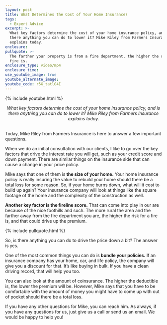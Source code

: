 ```yaml
---
layout: post
title: What Determines the Cost of Your Home Insurance?
tags:
  - Expert Advice
excerpt: >-
  What key factors determine the cost of your home insurance policy, and is
  there anything you can do to lower it? Mike Riley from Farmers Insurance
  explains today.
enclosure:
pullquote: >-
  The farther your property is from a fire department, the higher the risk of
  fire is.
enclosure_type: video/mp4
enclosure_time:
use_youtube_image: true
youtube_alternate_image:
youtube_code: r5X_tatlO4I
---
```


{% include youtube.html %}

<center><em>What key factors determine the cost of your home insurance policy, and is there anything you can do to lower it? Mike Riley from Farmers Insurance explains today.</em></center>

<center>&nbsp;</center>

Today, Mike Riley from Farmers Insurance is here to answer a few important questions.

When we do an initial consultation with our clients, I like to go over the key factors that drive the interest rate you will get, such as your credit score and down payment. There are similar things on the insurance side that can cause a change in your price policy.

Mike says that one of them is **the size of your home.** Your home insurance policy is really insuring the value to rebuild your home should there be a total loss for some reason. So, if your home burns down, what will it cost to build up again? Your insurance company will look at things like the square footage of the home and the complexity of the construction as well.

**Another key factor is the fireline score.** That can come into play in our are because of the nice foothills and such. The more rural the area and the farther away from the fire department you are, the higher the risk for a fire is, and that could drive up the premium.

{% include pullquote.html %}

So, is there anything you can do to drive the price down a bit? The answer is yes.

One of the most common things you can do is **bundle your policies.** If an insurance company has your home, car, and life policy, the company will give you a discount for that. It’s like buying in bulk. If you have a clean driving record, that will help you too.

You can also look at the amount of coinsurance. The higher the deductible is, the lower the premium will be. However, Mike says that you have to be comfortable with the amount of money you might have to come up with out of pocket should there be a total loss.

If you have any other questions for Mike, you can reach him. As always, if you have any questions for us, just give us a call or send us an email. We would be happy to help you!<br>